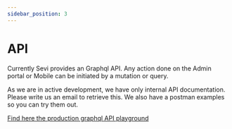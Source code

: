 ```yaml
---
sidebar_position: 3
---
```


# API

Currently Sevi provides an Graphql API. Any action done on the Admin portal or Mobile can be initiated by a mutation or query. 

As we are in active development, we have only internal API documentation. Please write us an email to retrieve this. We also have a postman examples so you can try them out.

[Find here the production graphql API playground](https://exodus.sevi.io/graphql)

